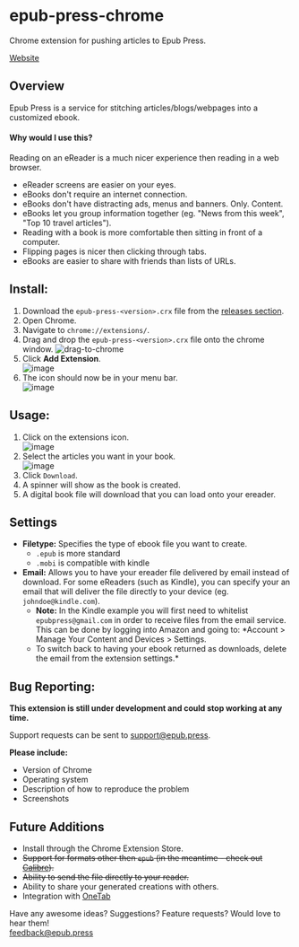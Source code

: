 # epub-press-chrome
Chrome extension for pushing articles to Epub Press.

[Website](http://epub.press)

## Overview
Epub Press is a service for stitching articles/blogs/webpages into a customized ebook.

#### **Why would I use this?**

Reading on an eReader is a much nicer experience then reading in a web browser.

- eReader screens are easier on your eyes.
- eBooks don't require an internet connection.
- eBooks don't have distracting ads, menus and banners. Only. Content.
- eBooks let you group information together (eg. "News from this week", "Top 10 travel articles").
- Reading with a book is more comfortable then sitting in front of a computer.
- Flipping pages is nicer then clicking through tabs.
- eBooks are easier to share with friends than lists of URLs.

## Install:
1. Download the `epub-press-<version>.crx` file from the [releases section](https://github.com/haroldtreen/epub-press-chrome/releases).
1. Open Chrome.
1. Navigate to `chrome://extensions/`.
1. Drag and drop the `epub-press-<version>.crx` file onto the chrome window.
  ![drag-to-chrome](https://cloud.githubusercontent.com/assets/1745854/14151355/1a5a4c48-f673-11e5-875c-1fce3a3bcec9.png)
1. Click **Add Extension**.  
  ![image](https://cloud.githubusercontent.com/assets/1745854/13517595/c04b634e-e192-11e5-90e3-ce4899617d10.png)
1. The icon should now be in your menu bar.  
  ![image](https://cloud.githubusercontent.com/assets/1745854/13517609/e05ec9f0-e192-11e5-8ab3-16f757318fbc.png)

## Usage:
1. Click on the extensions icon.  
  ![image](https://cloud.githubusercontent.com/assets/1745854/13517662/9a554690-e193-11e5-856f-c9ae86800735.png)
1. Select the articles you want in your book.  
  ![image](https://cloud.githubusercontent.com/assets/1745854/13517673/c29eb03c-e193-11e5-9f82-aa5e6d200d5c.png)
1. Click `Download`.
1. A spinner will show as the book is created.
1. A digital book file will download that you can load onto your ereader.

## Settings
- **Filetype:** Specifies the type of ebook file you want to create.  
  - `.epub` is more standard
  - `.mobi` is compatible with kindle
- **Email:** Allows you to have your ereader file delivered by email instead of download. For some eReaders (such as Kindle), you can specify your an email that will deliver the file directly to your device (eg. `johndoe@kindle.com`).  
  - **Note:** In the Kindle example you will first need to whitelist `epubpress@gmail.com` in order to receive files from the email service. This can be done by logging into Amazon and going to: *Account > Manage Your Content and Devices > Settings.
  - To switch back to having your ebook returned as downloads, delete the email from the extension settings.*

## Bug Reporting:
**This extension is still under development and could stop working at any time.**

Support requests can be sent to support@epub.press.

**Please include:**
- Version of Chrome
- Operating system
- Description of how to reproduce the problem
- Screenshots

## Future Additions
- Install through the Chrome Extension Store.
- ~~Support for formats other then `epub` (in the meantime - check out [Calibre](https://calibre-ebook.com/)).~~
- ~~Ability to send the file directly to your reader.~~
- Ability to share your generated creations with others.
- Integration with [OneTab](https://chrome.google.com/webstore/detail/onetab/chphlpgkkbolifaimnlloiipkdnihall?hl=en)

Have any awesome ideas? Suggestions? Feature requests? Would love to hear them!  
feedback@epub.press
